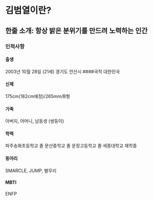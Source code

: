# 김범열이란?
## 한줄 소개: 항상 밝은 분위기를 만드려 노력하는 인간
### 인적사항 
#### 출생
2003년 10월 28일 (21세)
경기도 안산시
####국적
대한민국
#### 신체
175cm(182cm예정)/265mm/B형 
#### 가족 
아버지, 어머니, 남동생 (쌍둥이)
#### 학력
 파주송화초등학교 졸
 문산중학교 졸
 운정고등학교 졸
 세종대학교 재학중
#### 동아리
SMARCLE, JUMP, 별무리
#### MBTI
ENFP
